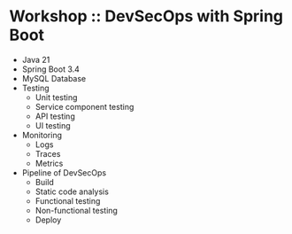 # Workshop :: DevSecOps with Spring Boot
* Java 21
* Spring Boot 3.4
* MySQL Database
* Testing
  * Unit testing
  * Service component testing
  * API testing
  * UI testing
* Monitoring
  * Logs
  * Traces
  * Metrics
* Pipeline of DevSecOps
  * Build
  * Static code analysis
  * Functional testing
  * Non-functional testing
  * Deploy